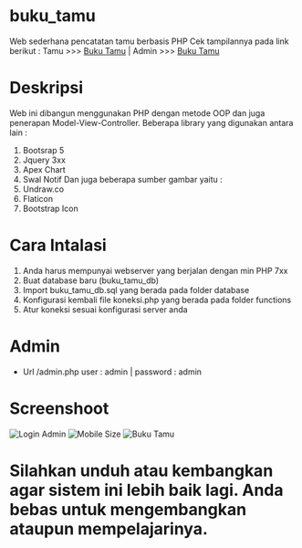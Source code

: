 # buku_tamu
Web sederhana pencatatan tamu berbasis PHP 
Cek tampilannya pada link berikut :
Tamu >>> <a href="http://bukutamu.webkuy.com" target="_blank">Buku Tamu</a> | Admin >>> <a href="http://bukutamu.webkuy.com/login.php" target="_blank">Buku Tamu</a>

# Deskripsi
Web ini dibangun menggunakan PHP dengan metode OOP dan juga penerapan Model-View-Controller.
Beberapa library yang digunakan antara lain :
1. Bootsrap 5
2. Jquery 3xx
3. Apex Chart
4. Swal Notif
Dan juga beberapa sumber gambar yaitu :
1. Undraw.co
2. Flaticon
3. Bootstrap Icon

# Cara Intalasi
1. Anda harus mempunyai webserver yang berjalan dengan min PHP 7xx
2. Buat database baru (buku_tamu_db)
3. Import buku_tamu_db.sql yang berada pada folder database
4. Konfigurasi kembali file koneksi.php yang berada pada folder functions
5. Atur koneksi sesuai konfigurasi server anda

# Admin 
- Url /admin.php user : admin | password : admin

# Screenshoot
<img src="https://github.com/rachmatsumo/buku_tamu/blob/main/screenshot/1.png" alt="Login Admin">
<img src="https://github.com/rachmatsumo/buku_tamu/blob/main/screenshot/2.png" alt="Mobile Size">
<img src="https://github.com/rachmatsumo/buku_tamu/blob/main/screenshot/3.png" alt="Buku Tamu">

# Silahkan unduh atau kembangkan agar sistem ini lebih baik lagi. Anda bebas untuk mengembangkan ataupun mempelajarinya.
